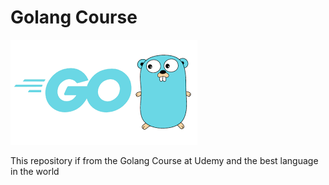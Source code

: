 # Golang Course

![Golang is the future](golang.png)

This repository if from the Golang Course at Udemy
and the best language in the world

